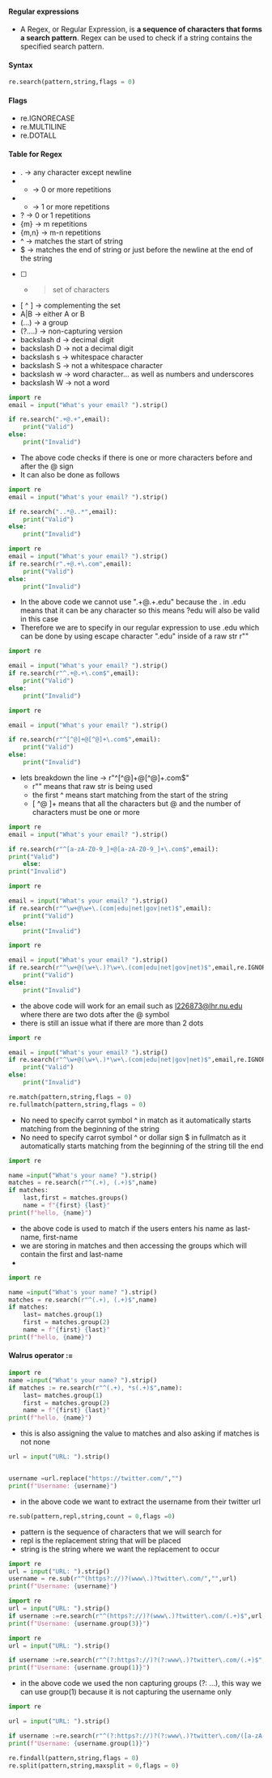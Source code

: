 #### Regular expressions
- A Regex, or Regular Expression, is **a sequence of characters that forms a search pattern**. Regex can be used to check if a string contains the specified search pattern.
#### Syntax
```Python
re.search(pattern,string,flags = 0)

```

#### Flags
- re.IGNORECASE
- re.MULTILINE
- re.DOTALL

#### Table for Regex
- . -> any character except newline
- * -> 0 or more repetitions
- + -> 1 or more repetitions
- ? -> 0 or 1 repetitions
- {m} -> m repetitions
- {m,n} -> m-n repetitions
- ^ -> matches the start of string
- $ -> matches the end of string or just before the newline at the end of the string
- [  ] - > set of characters
- [ ^ ] -> complementing the set
- A|B -> either A or B
- (...) -> a group
- (?....) -> non-capturing version
-  backslash d -> decimal digit
- backslash D -> not a decimal digit
- backslash s -> whitespace character
- backslash S -> not a whitespace character
- backslash w -> word character... as well as numbers and underscores
- backslash W -> not a word
```Python
import re
email = input("What's your email? ").strip()

if re.search(".+@.+",email):
	print("Valid")
else:
	print("Invalid")
```

- The above code checks if there is one or more characters before and after the @ sign
- It can also be done as follows
```Python
import re
email = input("What's your email? ").strip()

if re.search("..*@..*",email):
	print("Valid")
else:
	print("Invalid")
```


```Python
import re
email = input("What's your email? ").strip()
if re.search(r".+@.+\.com",email):
	print("Valid")
else:
	print("Invalid")
```
- In the above code we cannot use ".+@.+.edu" because the . in .edu means that it can be any character so this means ?edu will also be valid in this case
- Therefore we are to specify in our regular expression to use .edu which can be done by using escape character  "\.edu" inside of a raw str r""  
```Python
import re

email = input("What's your email? ").strip()
if re.search(r"^.+@.+\.com$",email):
	print("Valid")
else:
	print("Invalid")
```

```Python
import re

email = input("What's your email? ").strip()

if re.search(r"^[^@]+@[^@]+\.com$",email):
	print("Valid")
else:
	print("Invalid")
```

- lets breakdown the line -> r"^[^@]+@[^@]+\.com$"
	- r"" means that raw str is being used
	- the first ^ means start matching from the start of the string
	- [ ^@ ]+ means that all the characters but @ and the number of characters must be one or more

```Python
import re
email = input("What's your email? ").strip()

if re.search(r"^[a-zA-Z0-9_]+@[a-zA-Z0-9_]+\.com$",email):
print("Valid")
	else:
print("Invalid")
```

```Python
import re

email = input("What's your email? ").strip()
if re.search(r"^\w+@\w+\.(com|edu|net|gov|net)$",email):
	print("Valid")
else:
	print("Invalid")
```

```Python
import re

email = input("What's your email? ").strip()
if re.search(r"^\w+@(\w+\.)?\w+\.(com|edu|net|gov|net)$",email,re.IGNORECASE):
	print("Valid")
else:
	print("Invalid")

```
- the above code will work for an email such as l226873@lhr.nu.edu where there are two dots after the @ symbol
- there is still an issue what if there are more than 2 dots

```Python
import re

email = input("What's your email? ").strip()
if re.search(r"^\w+@(\w+\.)*\w+\.(com|edu|net|gov|net)$",email,re.IGNORECASE):
	print("Valid")
else:
	print("Invalid")

```



```Python
re.match(pattern,string,flags = 0)
re.fullmatch(pattern,string,flags = 0)
```
- No need to specify carrot symbol ^ in match as it automatically starts matching from the beginning of the string
- No need to specify carrot symbol ^ or dollar sign $ in fullmatch as it automatically starts matching from the beginning of the string till the end

```Python
import re

name =input("What's your name? ").strip()
matches = re.search(r"^(.+), (.+)$",name)
if matches:
	last,first = matches.groups()
	name = f"{first} {last}"
print(f"hello, {name}")
```

- the above code is used to match if the users enters his name as last-name, first-name
- we are storing in matches and then accessing  the groups which will contain the first and last-name
- 
```Python
import re

name =input("What's your name? ").strip()
matches = re.search(r"^(.+), (.+)$",name)
if matches:
	last= matches.group(1)
	first = matches.group(2)
	name = f"{first} {last}"
print(f"hello, {name}")
```

#### Walrus operator :=
```Python
import re
name =input("What's your name? ").strip()
if matches := re.search(r"^(.+), *s(.+)$",name):
	last= matches.group(1)
	first = matches.group(2)
	name = f"{first} {last}"
print(f"hello, {name}")
```
- this is also assigning the value to matches and also asking if matches is not none


```Python
url = input("URL: ").strip()


username =url.replace("https://twitter.com/","")
print(f"Username: {username}")
```

- in the above code we want to extract the username from their twitter url

```Python
re.sub(pattern,repl,string,count = 0,flags =0)
```
- pattern is the sequence of characters that we will search for
- repl is the replacement string that will be placed
- string is the string where we want the replacement to occur

```Python
import re
url = input("URL: ").strip()
username = re.sub(r"^(https?://)?(www\.)?twitter\.com/","",url)
print(f"Username: {username}")
```

```Python
import re
url = input("URL: ").strip()
if username :=re.search(r"^(https?://)?(www\.)?twitter\.com/(.+)$",url,re.IGNORECASE):
print(f"Username: {username.group(3)}")
```

```Python
import re
url = input("URL: ").strip()

if username :=re.search(r"^(?:https?://)?(?:www\.)?twitter\.com/(.+)$",url,re.IGNORECASE):
print(f"Username: {username.group(1)}")
```
- in the above code we used the non capturing groups (?: ...), this way we can use group(1) because it is not capturing the username only

```Python
import re

url = input("URL: ").strip()

if username :=re.search(r"^(?:https?://)?(?:www\.)?twitter\.com/([a-zA-Z0-9_]+)",url,re.IGNORECASE):
print(f"Username: {username.group(1)}")
```

```python
re.findall(pattern,string,flags = 0)
re.split(pattern,string,maxsplit = 0,flags = 0)
```
